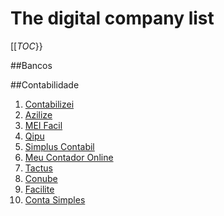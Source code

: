 # The digital company list

[[_TOC_}}

##Bancos

##Contabilidade

1. [Contabilizei](https://www.contabilizei.com.br)
2. [Azilize](https://www.agilize.com.br)
3. [MEI Facil](https://meifacil.com)
4. [Qipu](https://www.qipu.com.br/)
5. [Simplus Contabil](https://simpluscontabil.com.br)
6. [Meu Contador Online](https://www.meucontadoronline.com.br)
7. [Tactus](https://www.tactus.com.br)
8. [Conube](https://www.conube.com.br)
9. [Facilite](https://www.facilite.co/)
10. [Conta Simples](https://contsimples.com.br)
